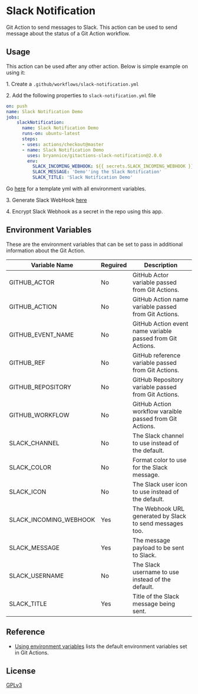 # Slack Notification

Git Action to send messages to Slack. This action can be used to send message about the status of a Git Action workflow. 

## Usage 

This action can be used after any other action. Below is simple example on using it:

1\. Create a `.github/workflows/slack-notification.yml`

2\. Add the following properties to `slack-notification.yml` file

```yaml
on: push
name: Slack Notification Demo
jobs:
    slackNotification:
      name: Slack Notification Demo
      runs-on: ubuntu-latest
      steps:
      - uses: actions/checkout@master
      - name: Slack Notification Demo
        uses: bryannice/gitactions-slack-notification@2.0.0
        env:
          SLACK_INCOMING_WEBHOOK: ${{ secrets.SLACK_INCOMING_WEBHOOK }}
          SLACK_MESSAGE: 'Demo''ing the Slack Notification'
          SLACK_TITLE: 'Slack Notification Demo'
```

Go [here](deployment/git-actions/template_slack_notification.yml) for a template yml with all environment variables.

3\. Generate Slack WebHook [here](https://entelexeia.slack.com/apps/A0F7XDUAZ-incoming-webhooks?next_id=0)

4\. Encrypt Slack Webhook as a secret in the repo using this app. 



## Environment Variables
These are the environment variables that can be set to pass in additional information about the Git Action.

| Variable Name          | Reguired | Description                                                |
| ---------------------- | -------- | ---------------------------------------------------------- |
| GITHUB_ACTOR           | No       | GitHub Actor variable passed from Git Actions.             |
| GITHUB_ACTION          | No       | GitHub Action name variable passed from Git Actions.       |
| GITHUB_EVENT_NAME      | No       | GitHub Action event name variable passed from Git Actions. |
| GITHUB_REF             | No       | GitHub reference variable passed from Git Actions.         |
| GITHUB_REPOSITORY      | No       | GitHub Repository variable passed from Git Actions.        |
| GITHUB_WORKFLOW        | No       | GitHub Action workflow varaible passed from Git Actions.   |
| SLACK_CHANNEL          | No       | The Slack channel to use instead of the default.           |
| SLACK_COLOR            | No       | Format color to use for the Slack message.                 |
| SLACK_ICON             | No       | The Slack user icon to use instead of the default.         |
| SLACK_INCOMING_WEBHOOK | Yes      | The Webhook URL generated by Slack to send messages too.   |
| SLACK_MESSAGE          | Yes      | The message payload to be sent to Slack.                   |
| SLACK_USERNAME         | No       | The Slack username to use instead of the default.          |
| SLACK_TITLE            | Yes      | Title of the Slack message being sent.                     |


## Reference
* [Using environment variables](https://help.github.com/en/actions/automating-your-workflow-with-github-actions/using-environment-variables) lists the default environment variables set in Git Actions.

## License
[GPLv3](LICENSE)